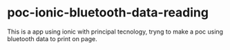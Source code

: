 # poc-ionic-bluetooth-data-reading
This is a app using ionic with principal tecnology, tryng to make a poc using bluetooth data to print on page.
